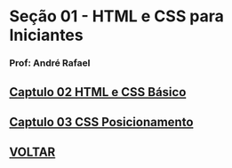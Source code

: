 

# Seção 01 - HTML e CSS para Iniciantes

### Prof: André Rafael

## [Captulo 02 HTML e CSS Básico](https://github.com/lex4brao/01.CURSOS.E.ESTUDOS/blob/main/03.ORIGAMID.FRONT-END/01.-.HTML.e.CSS.para.Iniciantes/02.HTML.e.CSS.B%C3%A1sico/README.md)

## [Captulo 03 CSS Posicionamento](https://github.com/lex4brao/01.CURSOS.E.ESTUDOS/blob/main/03.ORIGAMID.FRONT-END/01.-.HTML.e.CSS.para.Iniciantes/03.CSS.Posicionamento/README.md)


## [VOLTAR](https://github.com/lex4brao/01.CURSOS.E.ESTUDOS/blob/main/03.ORIGAMID.FRONT-END/README.md)
